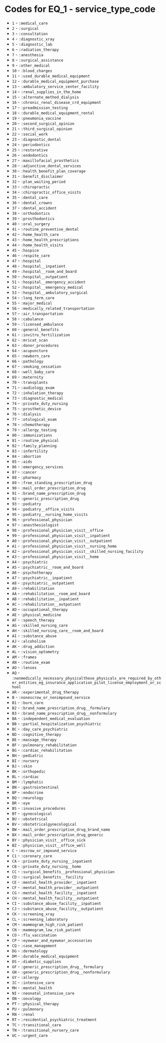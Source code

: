 # Codes for EQ_1 - service_type_code
* `1` - `:medical_care`
* `2` - `:surgical`
* `3` - `:consultation`
* `4` - `:diagnostic_xray`
* `5` - `:diagnostic_lab`
* `6` - `:radiation_therapy`
* `7` - `:anesthesia`
* `8` - `:surgical_assistance`
* `9` - `:other_medical`
* `10` - `:blood_charges`
* `11` - `:used_durable_medical_equipment`
* `12` - `:durable_medical_equipment_purchase`
* `13` - `:ambulatory_service_center_facility`
* `14` - `:renal_supplies_in_the_home`
* `15` - `:alternate_method_dialysis`
* `16` - `:chronic_renal_disease_crd_equipment`
* `17` - `:preadmission_testing`
* `18` - `:durable_medical_equipment_rental`
* `19` - `:pneumonia_vaccine`
* `20` - `:second_surgical_opinion`
* `21` - `:third_surgical_opinion`
* `22` - `:social_work`
* `23` - `:diagnostic_dental`
* `24` - `:periodontics`
* `25` - `:restorative`
* `26` - `:endodontics`
* `27` - `:maxillofacial_prosthetics`
* `28` - `:adjunctive_dental_services`
* `30` - `:health_benefit_plan_coverage`
* `31` - `:benefit_disclaimer`
* `32` - `:plan_waiting_period`
* `33` - `:chiropractic`
* `34` - `:chiropractic_office_visits`
* `35` - `:dental_care`
* `36` - `:dental_crowns`
* `37` - `:dental_accident`
* `38` - `:orthodontics`
* `39` - `:prosthodontics`
* `40` - `:oral_surgery`
* `41` - `:routine_preventive_dental`
* `42` - `:home_health_care`
* `43` - `:home_health_prescriptions`
* `44` - `:home_health_visits`
* `45` - `:hospice`
* `46` - `:respite_care`
* `47` - `:hospital`
* `48` - `:hospital__inpatient`
* `49` - `:hospital__room_and_board`
* `50` - `:hospital__outpatient`
* `51` - `:hospital__emergency_accident`
* `52` - `:hospital__emergency_medical`
* `53` - `:hospital__ambulatory_surgical`
* `54` - `:long_term_care`
* `55` - `:major_medical`
* `56` - `:medically_related_transportation`
* `57` - `:air_transportation`
* `58` - `:cabulance`
* `59` - `:licensed_ambulance`
* `60` - `:general_benefits`
* `61` - `:invitro_fertilization`
* `62` - `:mricat_scan`
* `63` - `:donor_procedures`
* `64` - `:acupuncture`
* `65` - `:newborn_care`
* `66` - `:pathology`
* `67` - `:smoking_cessation`
* `68` - `:well_baby_care`
* `69` - `:maternity`
* `70` - `:transplants`
* `71` - `:audiology_exam`
* `72` - `:inhalation_therapy`
* `73` - `:diagnostic_medical`
* `74` - `:private_duty_nursing`
* `75` - `:prosthetic_device`
* `76` - `:dialysis`
* `77` - `:otological_exam`
* `78` - `:chemotherapy`
* `79` - `:allergy_testing`
* `80` - `:immunizations`
* `81` - `:routine_physical`
* `82` - `:family_planning`
* `83` - `:infertility`
* `84` - `:abortion`
* `85` - `:aids`
* `86` - `:emergency_services`
* `87` - `:cancer`
* `88` - `:pharmacy`
* `89` - `:free_standing_prescription_drug`
* `90` - `:mail_order_prescription_drug`
* `91` - `:brand_name_prescription_drug`
* `92` - `:generic_prescription_drug`
* `93` - `:podiatry`
* `94` - `:podiatry__office_visits`
* `95` - `:podiatry__nursing_home_visits`
* `96` - `:professional_physician`
* `97` - `:anesthesiologist`
* `98` - `:professional_physician_visit__office`
* `99` - `:professional_physician_visit__inpatient`
* `A0` - `:professional_physician_visit__outpatient`
* `A1` - `:professional_physician_visit__nursing_home`
* `A2` - `:professional_physician_visit__skilled_nursing_facility`
* `A3` - `:professional_physician_visit__home`
* `A4` - `:psychiatric`
* `A5` - `:psychiatric__room_and_board`
* `A6` - `:psychotherapy`
* `A7` - `:psychiatric__inpatient`
* `A8` - `:psychiatric__outpatient`
* `A9` - `:rehabilitation`
* `AA` - `:rehabilitation__room_and_board`
* `AB` - `:rehabilitation__inpatient`
* `AC` - `:rehabilitation__outpatient`
* `AD` - `:occupational_therapy`
* `AE` - `:physical_medicine`
* `AF` - `:speech_therapy`
* `AG` - `:skilled_nursing_care`
* `AH` - `:skilled_nursing_care__room_and_board`
* `AI` - `:substance_abuse`
* `AJ` - `:alcoholism`
* `AK` - `:drug_addiction`
* `AL` - `:vision_optometry`
* `AM` - `:frames`
* `AN` - `:routine_exam`
* `AO` - `:lenses`
* `AQ` - `:nonmedically_necessary_physicalthese_physicals_are_required_by_other_entities_eg_insurance_application_pilot_license_employment_or_school`
* `AR` - `:experimental_drug_therapy`
* `B` - `:nonescrow_or_nonimpound_service`
* `B1` - `:burn_care`
* `B2` - `:brand_name_prescription_drug__formulary`
* `B3` - `:brand_name_prescription_drug__nonformulary`
* `BA` - `:independent_medical_evaluation`
* `BB` - `:partial_hospitalization_psychiatric`
* `BC` - `:day_care_psychiatric`
* `BD` - `:cognitive_therapy`
* `BE` - `:massage_therapy`
* `BF` - `:pulmonary_rehabilitation`
* `BG` - `:cardiac_rehabilitation`
* `BH` - `:pediatric`
* `BI` - `:nursery`
* `BJ` - `:skin`
* `BK` - `:orthopedic`
* `BL` - `:cardiac`
* `BM` - `:lymphatic`
* `BN` - `:gastrointestinal`
* `BP` - `:endocrine`
* `BQ` - `:neurology`
* `BR` - `:eye`
* `BS` - `:invasive_procedures`
* `BT` - `:gynecological`
* `BU` - `:obstetrical`
* `BV` - `:obstetricalgynecological`
* `BW` - `:mail_order_prescription_drug_brand_name`
* `BX` - `:mail_order_prescription_drug_generic`
* `BY` - `:physician_visit__office_sick`
* `BZ` - `:physician_visit__office_well`
* `C` - `:escrow_or_impound_service`
* `C1` - `:coronary_care`
* `CA` - `:private_duty_nursing__inpatient`
* `CB` - `:private_duty_nursing__home`
* `CC` - `:surgical_benefits__professional_physician`
* `CD` - `:surgical_benefits__facility`
* `CE` - `:mental_health_provider__inpatient`
* `CF` - `:mental_health_provider__outpatient`
* `CG` - `:mental_health_facility__inpatient`
* `CH` - `:mental_health_facility__outpatient`
* `CI` - `:substance_abuse_facility__inpatient`
* `CJ` - `:substance_abuse_facility__outpatient`
* `CK` - `:screening_xray`
* `CL` - `:screening_laboratory`
* `CM` - `:mammogram_high_risk_patient`
* `CN` - `:mammogram_low_risk_patient`
* `CO` - `:flu_vaccination`
* `CP` - `:eyewear_and_eyewear_accessories`
* `CQ` - `:case_management`
* `DG` - `:dermatology`
* `DM` - `:durable_medical_equipment`
* `DS` - `:diabetic_supplies`
* `GF` - `:generic_prescription_drug__formulary`
* `GN` - `:generic_prescription_drug__nonformulary`
* `GY` - `:allergy`
* `IC` - `:intensive_care`
* `MH` - `:mental_health`
* `NI` - `:neonatal_intensive_care`
* `ON` - `:oncology`
* `PT` - `:physical_therapy`
* `PU` - `:pulmonary`
* `RN` - `:renal`
* `RT` - `:residential_psychiatric_treatment`
* `TC` - `:transitional_care`
* `TN` - `:transitional_nursery_care`
* `UC` - `:urgent_care`

